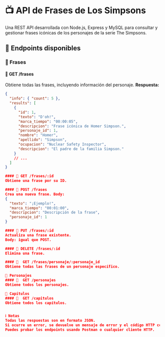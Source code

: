 # 📺 API de Frases de Los Simpsons

Una REST API desarrollada con Node.js, Express y MySQL para consultar y gestionar frases icónicas de los personajes de la serie The Simpsons.

## 🚀 Endpoints disponibles

### 📌 Frases

#### 🔹 GET /frases
Obtiene todas las frases, incluyendo información del personaje.
**Respuesta:**
```json
{
  "info": { "count": 5 },
  "results": [
    {
      "id": 1,
      "texto": "D'oh!",
      "marca_tiempo": "00:00:05",
      "descripcion": "Frase icónica de Homer Simpson.",
      "personaje_id": 1,
      "nombre": "Homer",
      "apellido": "Simpson",
      "ocupacion": "Nuclear Safety Inspector",
      "descripcion": "El padre de la familia Simpson."
    }
    // ...
  ]
}

#### 🔹 GET /frases/:id
Obtiene una frase por su ID.

#### 🔹 POST /frases
Crea una nueva frase. Body:
{
  "texto": "¡Ejemplo!",
  "marca_tiempo": "00:01:00",
  "descripcion": "Descripción de la frase",
  "personaje_id": 1
}

#### 🔹 PUT /frases/:id
Actualiza una frase existente.
Body: igual que POST.

#### 🔹 DELETE /frases/:id
Elimina una frase.

#### 🔹  GET /frases/personaje/:personaje_id
Obtiene todas las frases de un personaje específico.

📌 Personajes
#### 🔹  GET /personajes
Obtiene todos los personajes.

📌 Capítulos
#### 🔹  GET /capitulos
Obtiene todos los capítulos.


ℹ️ Notas
Todas las respuestas son en formato JSON.
Si ocurre un error, se devuelve un mensaje de error y el código HTTP correspondiente.
Puedes probar los endpoints usando Postman o cualquier cliente HTTP.